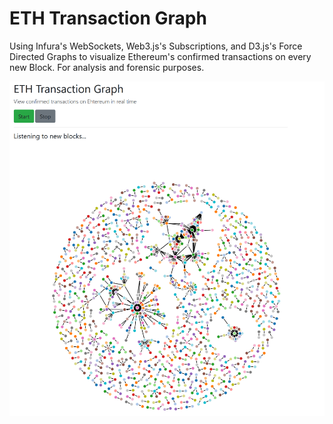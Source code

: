 # ETH Transaction Graph
Using Infura's WebSockets, Web3.js's Subscriptions, and D3.js's Force Directed Graphs to visualize Ethereum's confirmed transactions on every new Block.
For analysis and forensic purposes.

![Screenshot](https://raw.githubusercontent.com/almunc/ETH-Transaction-Graph/master/txgraph.png)

